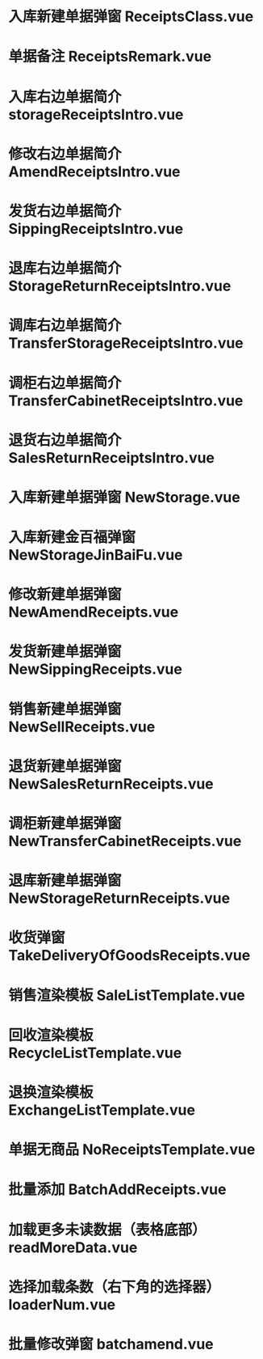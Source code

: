 # 入库新建单据弹窗          ReceiptsClass.vue

# 单据备注                  ReceiptsRemark.vue

# 入库右边单据简介          storageReceiptsIntro.vue
# 修改右边单据简介          AmendReceiptsIntro.vue
# 发货右边单据简介          SippingReceiptsIntro.vue
# 退库右边单据简介          StorageReturnReceiptsIntro.vue
# 调库右边单据简介          TransferStorageReceiptsIntro.vue
# 调柜右边单据简介          TransferCabinetReceiptsIntro.vue
# 退货右边单据简介          SalesReturnReceiptsIntro.vue

# 入库新建单据弹窗          NewStorage.vue
# 入库新建金百福弹窗        NewStorageJinBaiFu.vue
# 修改新建单据弹窗          NewAmendReceipts.vue
# 发货新建单据弹窗          NewSippingReceipts.vue
# 销售新建单据弹窗          NewSellReceipts.vue
# 退货新建单据弹窗          NewSalesReturnReceipts.vue
# 调柜新建单据弹窗          NewTransferCabinetReceipts.vue
# 退库新建单据弹窗          NewStorageReturnReceipts.vue

# 收货弹窗                  TakeDeliveryOfGoodsReceipts.vue

# 销售渲染模板              SaleListTemplate.vue
# 回收渲染模板              RecycleListTemplate.vue
# 退换渲染模板              ExchangeListTemplate.vue

# 单据无商品                NoReceiptsTemplate.vue

# 批量添加                  BatchAddReceipts.vue
<!--  -->
# 加载更多未读数据（表格底部） readMoreData.vue

# 选择加载条数（右下角的选择器） loaderNum.vue

# 批量修改弹窗               batchamend.vue
